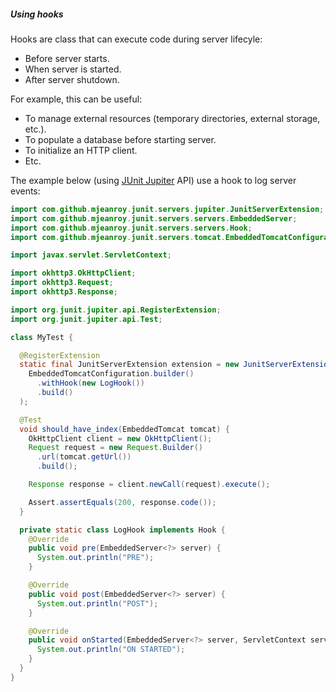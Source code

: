##### Using hooks

Hooks are class that can execute code during server lifecyle:
- Before server starts.
- When server is started.
- After server shutdown.

For example, this can be useful:
- To manage external resources (temporary directories, external storage, etc.).
- To populate a database before starting server.
- To initialize an HTTP client.
- Etc.

The example below (using [JUnit Jupiter](https://junit.org/junit5/docs/current/user-guide/) API) use a hook to log server events:

```java
import com.github.mjeanroy.junit.servers.jupiter.JunitServerExtension;
import com.github.mjeanroy.junit.servers.servers.EmbeddedServer;
import com.github.mjeanroy.junit.servers.servers.Hook;
import com.github.mjeanroy.junit.servers.tomcat.EmbeddedTomcatConfiguration;

import javax.servlet.ServletContext;

import okhttp3.OkHttpClient;
import okhttp3.Request;
import okhttp3.Response;

import org.junit.jupiter.api.RegisterExtension;
import org.junit.jupiter.api.Test;

class MyTest {

  @RegisterExtension
  static final JunitServerExtension extension = new JunitServerExtension(
    EmbeddedTomcatConfiguration.builder()
      .withHook(new LogHook())
      .build()
  );

  @Test
  void should_have_index(EmbeddedTomcat tomcat) {
    OkHttpClient client = new OkHttpClient();
    Request request = new Request.Builder()
      .url(tomcat.getUrl())
      .build();

    Response response = client.newCall(request).execute();

    Assert.assertEquals(200, response.code());
  }

  private static class LogHook implements Hook {
    @Override
    public void pre(EmbeddedServer<?> server) {
      System.out.println("PRE");
    }

    @Override
    public void post(EmbeddedServer<?> server) {
      System.out.println("POST");
    }

    @Override
    public void onStarted(EmbeddedServer<?> server, ServletContext servletContext) {
      System.out.println("ON STARTED");
    }
  }
}
```
